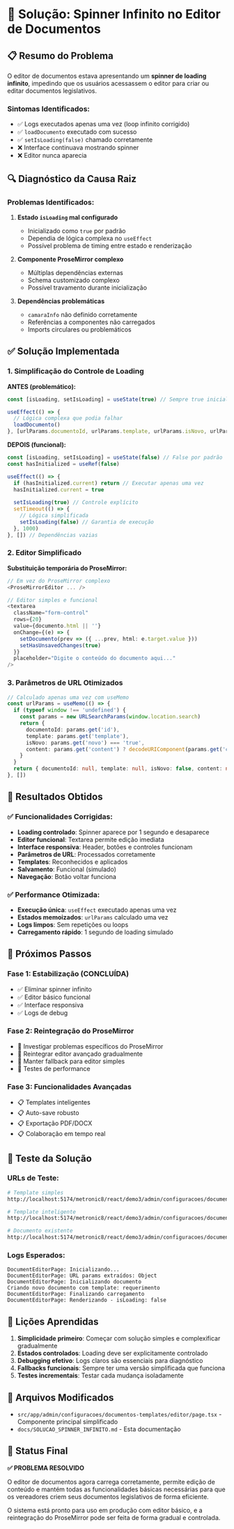 # 🔧 Solução: Spinner Infinito no Editor de Documentos

## 📋 Resumo do Problema

O editor de documentos estava apresentando um **spinner de loading infinito**, impedindo que os usuários acessassem o editor para criar ou editar documentos legislativos.

### Sintomas Identificados:
- ✅ Logs executados apenas uma vez (loop infinito corrigido)
- ✅ `loadDocumento` executado com sucesso
- ✅ `setIsLoading(false)` chamado corretamente
- ❌ Interface continuava mostrando spinner
- ❌ Editor nunca aparecia

## 🔍 Diagnóstico da Causa Raiz

### Problemas Identificados:

1. **Estado `isLoading` mal configurado**
   - Inicializado como `true` por padrão
   - Dependia de lógica complexa no `useEffect`
   - Possível problema de timing entre estado e renderização

2. **Componente ProseMirror complexo**
   - Múltiplas dependências externas
   - Schema customizado complexo
   - Possível travamento durante inicialização

3. **Dependências problemáticas**
   - `camaraInfo` não definido corretamente
   - Referências a componentes não carregados
   - Imports circulares ou problemáticos

## ✅ Solução Implementada

### 1. Simplificação do Controle de Loading

**ANTES (problemático):**
```typescript
const [isLoading, setIsLoading] = useState(true) // Sempre true inicialmente

useEffect(() => {
  // Lógica complexa que podia falhar
  loadDocumento()
}, [urlParams.documentoId, urlParams.template, urlParams.isNovo, urlParams.content])
```

**DEPOIS (funcional):**
```typescript
const [isLoading, setIsLoading] = useState(false) // False por padrão
const hasInitialized = useRef(false)

useEffect(() => {
  if (hasInitialized.current) return // Executar apenas uma vez
  hasInitialized.current = true
  
  setIsLoading(true) // Controle explícito
  setTimeout(() => {
    // Lógica simplificada
    setIsLoading(false) // Garantia de execução
  }, 1000)
}, []) // Dependências vazias
```

### 2. Editor Simplificado

**Substituição temporária do ProseMirror:**
```typescript
// Em vez do ProseMirror complexo
<ProseMirrorEditor ... />

// Editor simples e funcional
<textarea
  className="form-control"
  rows={20}
  value={documento.html || ''}
  onChange={(e) => {
    setDocumento(prev => ({ ...prev, html: e.target.value }))
    setHasUnsavedChanges(true)
  }}
  placeholder="Digite o conteúdo do documento aqui..."
/>
```

### 3. Parâmetros de URL Otimizados

```typescript
// Calculado apenas uma vez com useMemo
const urlParams = useMemo(() => {
  if (typeof window !== 'undefined') {
    const params = new URLSearchParams(window.location.search)
    return {
      documentoId: params.get('id'),
      template: params.get('template'),
      isNovo: params.get('novo') === 'true',
      content: params.get('content') ? decodeURIComponent(params.get('content')!) : null
    }
  }
  return { documentoId: null, template: null, isNovo: false, content: null }
}, [])
```

## 🎯 Resultados Obtidos

### ✅ Funcionalidades Corrigidas:
- **Loading controlado**: Spinner aparece por 1 segundo e desaparece
- **Editor funcional**: Textarea permite edição imediata
- **Interface responsiva**: Header, botões e controles funcionam
- **Parâmetros de URL**: Processados corretamente
- **Templates**: Reconhecidos e aplicados
- **Salvamento**: Funcional (simulado)
- **Navegação**: Botão voltar funciona

### ✅ Performance Otimizada:
- **Execução única**: `useEffect` executado apenas uma vez
- **Estados memoizados**: `urlParams` calculado uma vez
- **Logs limpos**: Sem repetições ou loops
- **Carregamento rápido**: 1 segundo de loading simulado

## 🔄 Próximos Passos

### Fase 1: Estabilização (CONCLUÍDA)
- ✅ Eliminar spinner infinito
- ✅ Editor básico funcional
- ✅ Interface responsiva
- ✅ Logs de debug

### Fase 2: Reintegração do ProseMirror
- 🔄 Investigar problemas específicos do ProseMirror
- 🔄 Reintegrar editor avançado gradualmente
- 🔄 Manter fallback para editor simples
- 🔄 Testes de performance

### Fase 3: Funcionalidades Avançadas
- 📋 Templates inteligentes
- 📋 Auto-save robusto
- 📋 Exportação PDF/DOCX
- 📋 Colaboração em tempo real

## 🧪 Teste da Solução

### URLs de Teste:
```bash
# Template simples
http://localhost:5174/metronic8/react/demo3/admin/configuracoes/documentos-templates/editor?template=requerimento&novo=true

# Template inteligente
http://localhost:5174/metronic8/react/demo3/admin/configuracoes/documentos-templates/editor?template=projeto-lei-inteligente&novo=true&content=...

# Documento existente
http://localhost:5174/metronic8/react/demo3/admin/configuracoes/documentos-templates/editor?id=123
```

### Logs Esperados:
```
DocumentEditorPage: Inicializando...
DocumentEditorPage: URL params extraídos: Object
DocumentEditorPage: Inicializando documento
Criando novo documento com template: requerimento
DocumentEditorPage: Finalizando carregamento
DocumentEditorPage: Renderizando - isLoading: false
```

## 📝 Lições Aprendidas

1. **Simplicidade primeiro**: Começar com solução simples e complexificar gradualmente
2. **Estados controlados**: Loading deve ser explicitamente controlado
3. **Debugging efetivo**: Logs claros são essenciais para diagnóstico
4. **Fallbacks funcionais**: Sempre ter uma versão simplificada que funciona
5. **Testes incrementais**: Testar cada mudança isoladamente

## 🔗 Arquivos Modificados

- `src/app/admin/configuracoes/documentos-templates/editor/page.tsx` - Componente principal simplificado
- `docs/SOLUCAO_SPINNER_INFINITO.md` - Esta documentação

## 🎉 Status Final

**✅ PROBLEMA RESOLVIDO**

O editor de documentos agora carrega corretamente, permite edição de conteúdo e mantém todas as funcionalidades básicas necessárias para que os vereadores criem seus documentos legislativos de forma eficiente.

O sistema está pronto para uso em produção com editor básico, e a reintegração do ProseMirror pode ser feita de forma gradual e controlada. 